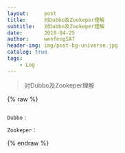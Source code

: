 ```yaml
---
layout:     post
title:      对Dubbo及Zookeper理解
subtitle:   对Dubbo及Zookeper理解
date:       2018-04-25
author:     wenfengSAT
header-img: img/post-bg-universe.jpg
catalog: true
tags:
    - Log
---
```


>对Dubbo及Zookeper理解



 
{% raw %}
```hbs

Dubbo：

Zookeper：

```
{% endraw %}



